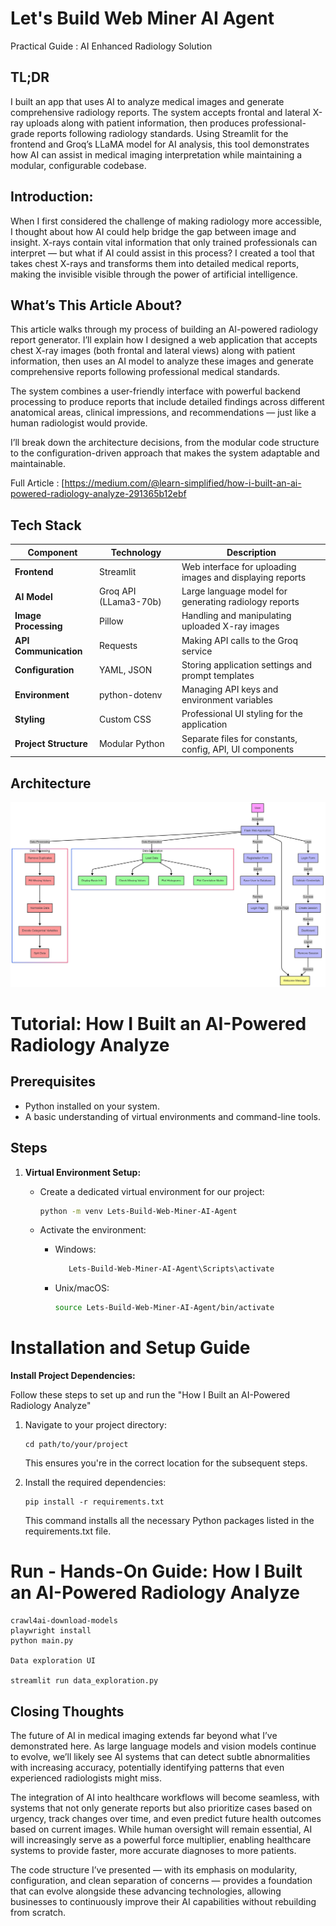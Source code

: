 # Let's Build Web Miner AI Agent



Practical Guide : AI Enhanced Radiology Solution

## TL;DR
I built an app that uses AI to analyze medical images and generate comprehensive radiology reports. The system accepts frontal and lateral X-ray uploads along with patient information, then produces professional-grade reports following radiology standards. Using Streamlit for the frontend and Groq’s LLaMA model for AI analysis, this tool demonstrates how AI can assist in medical imaging interpretation while maintaining a modular, configurable codebase.

## Introduction:
When I first considered the challenge of making radiology more accessible, I thought about how AI could help bridge the gap between image and insight. X-rays contain vital information that only trained professionals can interpret — but what if AI could assist in this process? I created a tool that takes chest X-rays and transforms them into detailed medical reports, making the invisible visible through the power of artificial intelligence.

## What’s This Article About?
This article walks through my process of building an AI-powered radiology report generator. I’ll explain how I designed a web application that accepts chest X-ray images (both frontal and lateral views) along with patient information, then uses an AI model to analyze these images and generate comprehensive reports following professional medical standards.

The system combines a user-friendly interface with powerful backend processing to produce reports that include detailed findings across different anatomical areas, clinical impressions, and recommendations — just like a human radiologist would provide.

I’ll break down the architecture decisions, from the modular code structure to the configuration-driven approach that makes the system adaptable and maintainable.

Full Article : [https://medium.com/@learn-simplified/how-i-built-an-ai-powered-radiology-analyze-291365b12ebf


## Tech Stack  

| Component           | Technology          | Description                                          |
|---------------------|---------------------|------------------------------------------------------|
| **Frontend**        | Streamlit            | Web interface for uploading images and displaying reports |
| **AI Model**        | Groq API (LLama3-70b)| Large language model for generating radiology reports |
| **Image Processing**| Pillow               | Handling and manipulating uploaded X-ray images       |
| **API Communication**| Requests            | Making API calls to the Groq service                  |
| **Configuration**   | YAML, JSON           | Storing application settings and prompt templates     |
| **Environment**     | python-dotenv        | Managing API keys and environment variables           |
| **Styling**         | Custom CSS           | Professional UI styling for the application           |
| **Project Structure**| Modular Python      | Separate files for constants, config, API, UI components |



## Architecture

![Design Diagram](design_docs/design.png)


# Tutorial: How I Built an AI-Powered Radiology Analyze

## Prerequisites
- Python installed on your system.
- A basic understanding of virtual environments and command-line tools.

## Steps

1. **Virtual Environment Setup:**
   - Create a dedicated virtual environment for our project:
   
     ```bash
     python -m venv Lets-Build-Web-Miner-AI-Agent
     ```
   - Activate the environment:
   
     - Windows:
       ```bash
          Lets-Build-Web-Miner-AI-Agent\Scripts\activate        
       ```
     - Unix/macOS:
       ```bash
       source Lets-Build-Web-Miner-AI-Agent/bin/activate
       ```
   

# Installation and Setup Guide

**Install Project Dependencies:**

Follow these steps to set up and run the  "How I Built an AI-Powered Radiology Analyze"

1. Navigate to your project directory:
   ```
   cd path/to/your/project
   ```
   This ensures you're in the correct location for the subsequent steps.

2. Install the required dependencies:
   ```
   pip install -r requirements.txt   
   ```
   This command installs all the necessary Python packages listed in the requirements.txt file.


# Run - Hands-On Guide: How I Built an AI-Powered Radiology Analyze
  
   ```
   crawl4ai-download-models
   playwright install
   python main.py
   
   Data exploration UI
   
   streamlit run data_exploration.py
   
   ```
   
## Closing Thoughts

The future of AI in medical imaging extends far beyond what I’ve demonstrated here. As large language models and vision models continue to evolve, we’ll likely see AI systems that can detect subtle abnormalities with increasing accuracy, potentially identifying patterns that even experienced radiologists might miss.

The integration of AI into healthcare workflows will become seamless, with systems that not only generate reports but also prioritize cases based on urgency, track changes over time, and even predict future health outcomes based on current images. While human oversight will remain essential, AI will increasingly serve as a powerful force multiplier, enabling healthcare systems to provide faster, more accurate diagnoses to more patients.

The code structure I’ve presented — with its emphasis on modularity, configuration, and clean separation of concerns — provides a foundation that can evolve alongside these advancing technologies, allowing businesses to continuously improve their AI capabilities without rebuilding from scratch.
